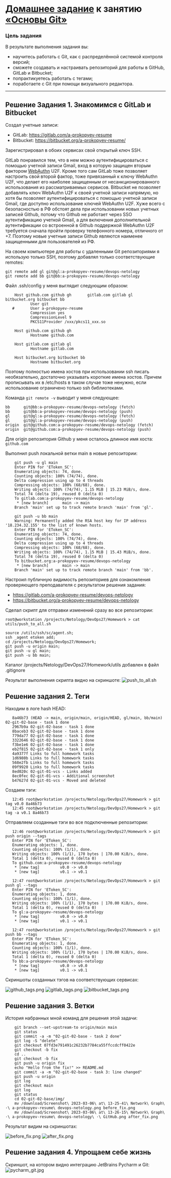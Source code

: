 # [Домашнее задание](https://github.com/a-prokopyev-resume/sysadm-homeworks/tree/devsys10/02-git-02-base) к занятию [«Основы Git»](https://netology.ru/profile/program/git-dev-27/lessons/241717/lesson_items/1283980)

### Цель задания

В результате выполнения задания вы:

* научитесь работать с Git, как с распределённой системой контроля версий; 
* сможете создавать и настраивать репозиторий для работы в GitHub, GitLab и Bitbucket; 
* попрактикуетесь работать с тегами;
* поработаете с Git при помощи визуального редактора.

------

## Решение Задания 1. Знакомимся с GitLab и Bitbucket 

Создал учетные записи:
 * GitLab: https://gitlab.com/a-prokopyev-resume
 * Bitbucket: https://bitbucket.org/a-prokopyev-resume/

Зарегистрировал в обоих сервисах свой открытый ключ SSH. 

GitLab понравился тем, что в нем можно аутентифицироваться с помощью учетной записи Gmail, вход в которую защищен вторым фактором [WebAuthn](https://en.wikipedia.org/wiki/WebAuthn) U2F.
Кроме того сам GitLab тоже позволяет настроить свой второй фактор, тоже привязанный к ключу WebAuthn U2F, что делает его наиболее защищенным от несанкционированного использования из рассматриваемых сервисов.
Bitbucket не позволяет добавлять ключ WebAuthn U2F к своей учетной записи напрямую, но хотя бы позволяет аутентифицироваться с помощью учетной записи Gmail, где доступно использование ключей WebAuthn U2F.
Хуже всего с безопасностью в РФ обстоят дела при использовании новых учетных записей Github, потому что Github не работает через SSO аутентификацию учеткой Gmail, а для включения дополнительной аутентификации со встроенной в Github поддержкой WebAuthn U2F требуется сначала пройти проверку телефонного номера, отличного от +7.
Поэтому новые учетные записи Github являются наименее защищенными для пользователей из РФ.

На своем компьютере для работы с удаленными Git репозиториями я использую только SSH, поэтому добавлял только соответствующие remotes:

    git remote add gl git@gl:a-prokopyev-resume/devops-netology
    git remote add bb git@bb:a-prokopyev-resume/devops-netology

Файл .ssh/config у меня выглядит следующим образом:
``` 
    Host github.com github gh       gitlab.com gitlab gl    bitbucket.org bitbucket bb
           User git
   #       User a-prokopyev-resume
           Compression yes
           CompressionLevel 9
           PKCS11Provider /xxx/pkcs11_xxx.so

    Host github.com github gh
           Hostname github.com
   
    Host gitlab.com gitlab gl
           Hostname gitlab.com
   
    Host bitbucket.org bitbucket bb
           Hostname bitbucket.org
```
Поэтому полностью имена хостов при использовании ssh писать необязательно, достаточно указывать короткие имена хостов. 
Причем прописывать их в /etc/hosts в таком случае тоже ненужно, если использование ограничено только ssh библиотеками.

Команда `git remote -v` выводит у меня следующее:

    bb      git@bb:a-prokopyev-resume/devops-netology (fetch)
    bb      git@bb:a-prokopyev-resume/devops-netology (push)
    gl      git@gl:a-prokopyev-resume/devops-netology (fetch)
    gl      git@gl:a-prokopyev-resume/devops-netology (push)
    origin  git@github.com:a-prokopyev-resume/devops-netology (fetch)
    origin  git@github.com:a-prokopyev-resume/devops-netology (push)
    
Для origin репозитория Github у меня осталось длинное имя хоста: `github.com`

Выполнил push локальной ветки main в новые репозитории: 
```
    git push -u gl main 
    Enter PIN for 'EToken_SC': 
    Enumerating objects: 74, done.
    Counting objects: 100% (74/74), done.
    Delta compression using up to 4 threads
    Compressing objects: 100% (68/68), done.
    Writing objects: 100% (74/74), 1.15 MiB | 15.23 MiB/s, done.
    Total 74 (delta 19), reused 0 (delta 0)
    To gitlab.com:a-prokopyev-resume/devops-netology
     * [new branch]      main -> main
    Branch 'main' set up to track remote branch 'main' from 'gl'.

    git push -u bb main
    Warning: Permanently added the RSA host key for IP address '18.234.32.155' to the list of known hosts.
    Enter PIN for 'EToken_SC': 
    Enumerating objects: 74, done.
    Counting objects: 100% (74/74), done.
    Delta compression using up to 4 threads
    Compressing objects: 100% (68/68), done.
    Writing objects: 100% (74/74), 1.15 MiB | 15.43 MiB/s, done.
    Total 74 (delta 19), reused 0 (delta 0)
    To bitbucket.org:a-prokopyev-resume/devops-netology
     * [new branch]      main -> main
    Branch 'main' set up to track remote branch 'main' from 'bb'.
```
Настроил публичную видимость репозиториев для ознакомления проверяющего преподавателя с результатом решения задания:
 * https://gitlab.com/a-prokopyev-resume/devops-netology
 * https://bitbucket.org/a-prokopyev-resume/devops-netology

Сделал скрипт для отправки изменений сразу во все репозитории:

    root@workstation /projects/Netology/DevOps27/Homework > cat utils/push_to_all.sh

    source /utils/ssh/sc/agent.sh;
    ssh _agent etoken add;
    cd /projects/Netology/DevOps27/Homework;
    git push -u origin main;
    git push -u gl main;
    git push -u bb main; 

Каталог /projects/Netology/DevOps27/Homework/utils добавлен в файл .gitignore

Результат выполнения скрипта видно на скриншоте:
![push_to_all.sh](img/push_to_all.jpg)


## Решение задания 2. Теги

Находим в логе hash HEAD:
```12:44 root@workstation /projects/Netology/DevOps27/Homework > git log --oneline
   8a46b73 (HEAD -> main, origin/main, origin/HEAD, gl/main, bb/main) 02-git-02-base - task 1 done                                                                                             
   2967b9a 02-git-02-base - task 1 done                                                                                                                                                        
   8baceb3 02-git-02-base - task 1 done                                                                                                                                                        
   779da77 02-git-02-base - task 1 done                                                                                                                                                        
   3322646 02-git-02-base - task 1 done                                                                                                                                                        
   f3be1e6 02-git-02-base - task 1 done
   eb2f815 02-git-02-base - task 1 only
   4a9377f Links to full homework tasks
   1d6980b Links to full homework tasks
   568e2fb Links to full homework tasks
   09f9920 Links to full homework tasks
   8ed020c 02-git-01-vcs - Links added
   8ec0fec 02-git-01-vcs - Additional screenshot
   b47627d 02-git-01-vcs - Moved and deleted
```

Создаем тэги:
```
   12:45 root@workstation /projects/Netology/DevOps27/Homework > git tag v0.0 8a46b73
   12:45 root@workstation /projects/Netology/DevOps27/Homework > git tag -a v0.1 8a46b73
```

Отправляем созданные тэги во все подключенные репозитории:
```
   12:46 root@workstation /projects/Netology/DevOps27/Homework > git push origin --tags
   Enter PIN for 'EToken_SC': 
   Enumerating objects: 1, done.
   Counting objects: 100% (1/1), done.
   Writing objects: 100% (1/1), 170 bytes | 170.00 KiB/s, done.
   Total 1 (delta 0), reused 0 (delta 0)
   To github.com:a-prokopyev-resume/devops-netology
    * [new tag]         v0.0 -> v0.0
    * [new tag]         v0.1 -> v0.1

   12:47 root@workstation /projects/Netology/DevOps27/Homework > git push gl --tags
   Enter PIN for 'EToken_SC':                                                                                                                                                                  
   Enumerating objects: 1, done.                                                                                                                                                               
   Counting objects: 100% (1/1), done.                                                                                                                                                         
   Writing objects: 100% (1/1), 170 bytes | 170.00 KiB/s, done.                                                                                                                                
   Total 1 (delta 0), reused 0 (delta 0)                                                                                                                                                       
   To gl:a-prokopyev-resume/devops-netology                                                                                                                                                    
    * [new tag]         v0.0 -> v0.0                                                                                                                                                           
    * [new tag]         v0.1 -> v0.1                                                                                                                                                           
   
   12:47 root@workstation /projects/Netology/DevOps27/Homework > git push bb --tags                                                                                                          
   Enter PIN for 'EToken_SC':                                                                                                                                                                  
   Enumerating objects: 1, done.                                                                                                                                                               
   Counting objects: 100% (1/1), done.
   Writing objects: 100% (1/1), 170 bytes | 170.00 KiB/s, done.
   Total 1 (delta 0), reused 0 (delta 0)
   To bb:a-prokopyev-resume/devops-netology
    * [new tag]         v0.0 -> v0.0                                                                                                                                                           
    * [new tag]         v0.1 -> v0.1 
```
Скриншоты созданных тэгов на соответствующих сервисах:

![github_tags.png](img/github_tags.png)
![gitlab_tags.png](img/gitlab_tags.png)
![bitbucket_tags.png](img/bitbucket_tags.png)

## Решение задания 3. Ветки 

История набранных мной команд для решения этой задачи:
```    
    git branch --set-upstream-to origin/main main
    git status
    git commit -a -m "02-git-02-base - task 2 done"
    git log -S "delete"
    git checkout 07fd3e791491c26232b7784ca55ffccdcff0422e
    git checkout -b fix
    cd ..
    git checkout -b fix
    git push -u origin fix
    echo "Hello from the fix!" >> README.md 
    git commit -a -m "02-git-02-base - task 3: line changed"
    git push -u origin 
    git log
    git checkout main
    git log
    git status
    cd 02-git-02-base/img/
    mv /download/Screenshot\ 2023-03-06\ at\ 13-25-41\ Network\ Graph\ ·\ a-prokopyev-resume\ devops-netology.png before_fix.png
    mv /download/Screenshot\ 2023-03-06\ at\ 13-26-15\ Network\ Graph\ ·\ a-prokopyev-resume\ devops-netology\ ·\ GitHub.png after_fix.png
```  

Результат видим на скриншотах:

![before_fix.png](img/before_fix.png)
![after_fix.png](img/after_fix.png)

## Решение задания 4. Упрощаем себе жизнь

Скриншот, на котором видно интеграцию JetBrains Pycharm и Git:
![pycharm_git.jpg](img/pycharm_git.jpg)
